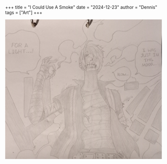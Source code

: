 +++
title = "I Could Use A Smoke"
date = "2024-12-23"
author = "Dennis"
tags = ["Art"]
+++

![Sanji](/static/Sanji.jpg)